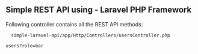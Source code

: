 ## Simple REST API using - Laravel PHP Framework

Following controller contains all the REST API methods:

      simple-laravel-api/app/Http/Controllers/usersController.php
    

`users?role=bar`
